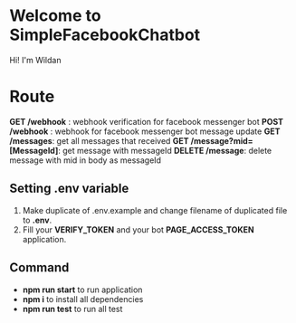 # Welcome to SimpleFacebookChatbot

Hi! I'm Wildan 

# Route

**GET /webhook** : webhook verification for facebook messenger bot
**POST /webhook** : webhook for facebook messenger bot message update
**GET /messages**: get all messages that received
**GET /message?mid=[MessageId]**: get message with messageId
**DELETE /message**: delete message with mid in body as messageId

## Setting .env variable

1. Make duplicate of .env.example and change filename of duplicated file to **.env**.
2. Fill your **VERIFY_TOKEN** and your bot **PAGE_ACCESS_TOKEN** application.

## Command

- **npm run start** to run application
- **npm i** to install all dependencies
- **npm run test** to run all test
